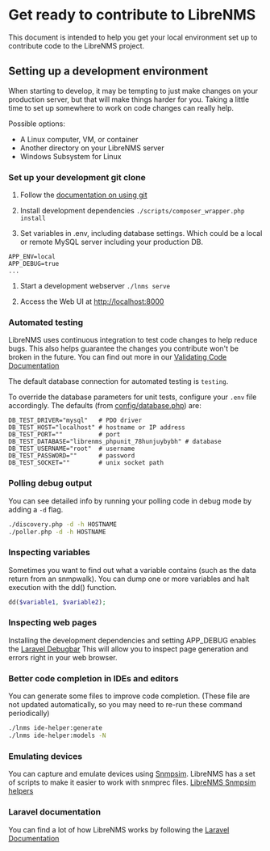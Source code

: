 # Get ready to contribute to LibreNMS

This document is intended to help you get your local environment set
up to contribute code to the LibreNMS project.

## Setting up a development environment

When starting to develop, it may be tempting to just make changes on
your production server, but that will make things harder for you.
Taking a little time to set up somewhere to work on code changes can
really help.

Possible options:

- A Linux computer, VM, or container
- Another directory on your LibreNMS server
- Windows Subsystem for Linux

### Set up your development git clone

1. Follow the [documentation on using git](Using-Git.md)

1. Install development dependencies `./scripts/composer_wrapper.php install`

1. Set variables in .env, including database settings.  Which could be
   a local or remote MySQL server including your production DB.

```dotenv
APP_ENV=local
APP_DEBUG=true
...
```

1. Start a development webserver `./lnms serve`

1. Access the Web UI at <http://localhost:8000>

### Automated testing

LibreNMS uses continuous integration to test code changes to help
reduce bugs.  This also helps guarantee the changes you contribute
won't be broken in the future. You can find out more in our [Validating Code Documentation](Validating-Code.md)

The default database connection for automated testing is `testing`.

To override the database parameters for unit tests, configure your
`.env` file accordingly. The defaults (from [config/database.php](../../config/database.php))
are:

```dotenv
DB_TEST_DRIVER="mysql"   # PDO driver
DB_TEST_HOST="localhost" # hostname or IP address
DB_TEST_PORT=""          # port
DB_TEST_DATABASE="librenms_phpunit_78hunjuybybh" # database
DB_TEST_USERNAME="root"  # username
DB_TEST_PASSWORD=""      # password
DB_TEST_SOCKET=""        # unix socket path
```

### Polling debug output

You can see detailed info by running your polling code in debug
mode by adding a `-d` flag.

```bash
./discovery.php -d -h HOSTNAME
./poller.php -d -h HOSTNAME
```

### Inspecting variables

Sometimes you want to find out what a variable contains (such as the
data return from an snmpwalk). You can dump one or more variables and
halt execution with the dd() function.

```php
dd($variable1, $variable2);
```

### Inspecting web pages

Installing the development dependencies and setting APP_DEBUG enables
the [Laravel Debugbar](https://github.com/barryvdh/laravel-debugbar)
This will allow you to inspect page generation and errors right in
your web browser.

### Better code completion in IDEs and editors

You can generate some files to improve code completion. (These file
are not updated automatically, so you may need to re-run these command
periodically)

```bash
./lnms ide-helper:generate
./lnms ide-helper:models -N
```

### Emulating devices

You can capture and emulate devices using
[Snmpsim](https://github.com/etingof/snmpsim).  LibreNMS has a set of
scripts to make it easier to work with snmprec files.
[LibreNMS Snmpsim helpers](https://github.com/librenms/librenms-snmpsim)

### Laravel documentation

You can find a lot of how LibreNMS works by following the [Laravel Documentation](https://laravel.com/docs/)

